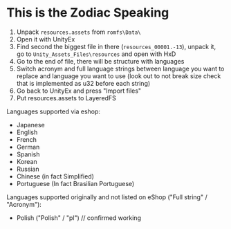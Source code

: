 # This is the Zodiac Speaking

1. Unpack `resources.assets` from `romfs\Data\`
2. Open it with UnityEx
3. Find second the biggest file in there (`resources_00001.-13`), unpack it, go to `Unity_Assets_Files\resources` and open with HxD
4. Go to the end of file, there will be structure with languages
4. Switch acronym and full language strings between language you want to replace and language you want to use (look out to not break size check that is implemented as u32 before each string)
5. Go back to UnityEx and press "Import files"
6. Put resources.assets to LayeredFS

Languages supported via eshop:
- Japanese
- English
- French
- German
- Spanish
- Korean
- Russian
- Chinese (in fact Simplified)
- Portuguese (In fact Brasilian Portuguese)

Languages supported originally and not listed on eShop ("Full string" / "Acronym"):
- Polish ("Polish" / "pl") // confirmed working
